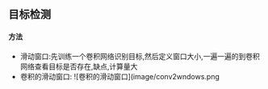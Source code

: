 ## 目标检测

#### 方法
- 滑动窗口:先训练一个卷积网络识别目标,然后定义窗口大小,一遍一遍的到卷积网络查看目标是否存在,缺点,计算量大
- 卷积的滑动窗口: ![卷积的滑动窗口](image/conv2wndows.png
